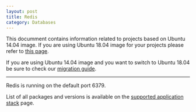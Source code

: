 ```yaml
---
layout: post
title: Redis
category: Databases
---
```


This documment contains information related to projects based on Ubuntu 14.04 image. 
If you are using Ubuntu 18.04 image for your projects please refer to [this page](https://semaphoreci.com/docs/ubuntu-1804.html). 

If you are using Ubuntu 14.04 image and you want to switch to Ubuntu 18.04 be sure to check our [migration guide](URL).
___

Redis is running on the default port 6379.

List of all packages and versions is available on the [supported application stack](/docs/supported-stack.html) page.

